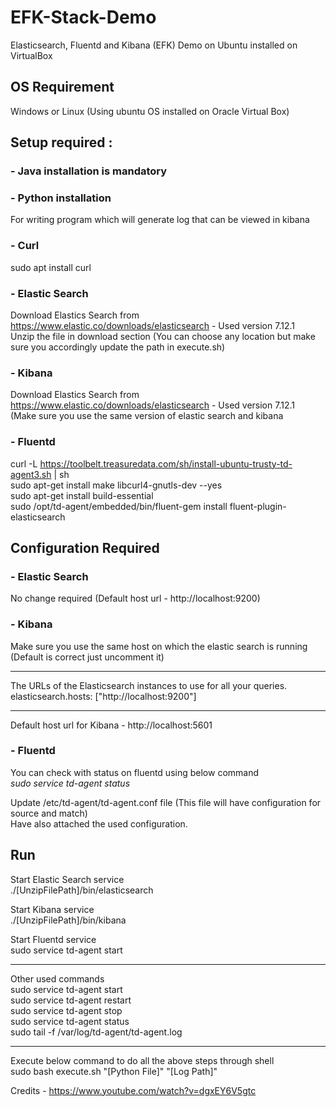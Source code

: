 # EFK-Stack-Demo
Elasticsearch, Fluentd and Kibana (EFK) Demo on Ubuntu installed on VirtualBox


## OS Requirement
Windows or Linux (Using ubuntu OS installed on Oracle Virtual Box)

## Setup required : 
### - Java installation is mandatory 

### - Python installation
For writing program which will generate log that can be viewed in kibana

### - Curl 
sudo apt install curl

### - Elastic Search 
Download Elastics Search from https://www.elastic.co/downloads/elasticsearch - Used version 7.12.1 <br />
Unzip the file in download section (You can choose any location but make sure you accordingly update the path in execute.sh) 

### - Kibana
Download Elastics Search from https://www.elastic.co/downloads/elasticsearch - Used version 7.12.1 <br />
(Make sure you use the same version of elastic search and kibana

### - Fluentd
curl -L https://toolbelt.treasuredata.com/sh/install-ubuntu-trusty-td-agent3.sh | sh <br />
sudo apt-get install make libcurl4-gnutls-dev --yes <br />
sudo apt-get install build-essential <br />
sudo /opt/td-agent/embedded/bin/fluent-gem install fluent-plugin-elasticsearch


## Configuration Required
### - Elastic Search  
No change required (Default host url - http://localhost:9200)

### - Kibana
Make sure you use the same host on which the elastic search is running (Default is correct just uncomment it)
****
The URLs of the Elasticsearch instances to use for all your queries. <br />
elasticsearch.hosts: ["http://localhost:9200"]
****
Default host url for Kibana - http://localhost:5601

### - Fluentd
You can check with status on fluentd using below command <br />
<i>sudo service td-agent status</i>

Update /etc/td-agent/td-agent.conf file (This file will have configuration for source and match) <br />
Have also attached the used configuration.

## Run 
Start Elastic Search service <br />
./[UnzipFilePath]/bin/elasticsearch

Start Kibana service <br />
./[UnzipFilePath]/bin/kibana

Start Fluentd service <br />
sudo service td-agent start
  
****
Other used commands <br />
  sudo service td-agent start <br />
  sudo service td-agent restart <br />
  sudo service td-agent stop <br />
  sudo service td-agent status <br />
  sudo tail -f /var/log/td-agent/td-agent.log
****  

Execute below command to do all the above steps through shell <br />
sudo bash execute.sh "[Python File]" "[Log Path]"


Credits - https://www.youtube.com/watch?v=dgxEY6V5gtc

